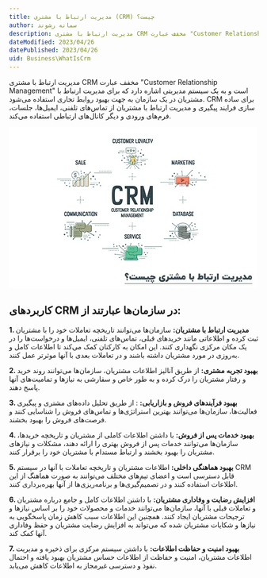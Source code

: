 ```yaml
---
title: مدیریت ارتباط با مشتری (CRM) چیست؟
author: سمانه رشوند
description: مدیریت ارتباط با مشتری CRM مخفف عبارت "Customer Relationship Management" است و به یک سیستم مدیریتی اشاره دارد که برای مدیریت ارتباط با مشتریان در یک سازمان به جهت بهبود روابط تجاری استفاده می‌شود.
dateModified: 2023/04/26
datePublished: 2023/04/26
uid: Business\WhatIsCrm
---
```

مدیریت ارتباط با مشتری CRM مخفف عبارت "Customer Relationship Management" است و به یک سیستم مدیریتی اشاره دارد که برای مدیریت ارتباط با مشتریان در یک سازمان به جهت بهبود روابط تجاری استفاده می‌شود. CRM برای ساده سازی فرایند پیگیری و مدیریت ارتباط با مشتریان از تماس‌های تلفنی، ایمیل‌ها، جلسات، فرم‌های ورودی و دیگر کانال‌های ارتباطی استفاده می‌کند.

![مدیریت ارتباط با مشتری (CRM) چیست؟](./Images/CRM.webp)

## کاربردهای CRM در سازمان‌ها عبارتند از:

**1. مدیریت ارتباط با مشتریان:** سازمان‌ها می‌توانند تاریخچه تعاملات خود را با مشتریان ثبت کرده و اطلاعاتی مانند خریدهای قبلی، تماس‌های تلفنی، ایمیل‌ها و درخواست‌ها را در یک مکان مرکزی نگهداری کنند. این امکان به کارکنان کمک می‌کند تا اطلاعات کامل و به‌روزی در مورد مشتریان داشته باشند و در تعاملات بعدی با آنها موثرتر عمل کنند.

**2. بهبود تجربه مشتری:** از طریق آنالیز اطلاعات مشتریان، سازمان‌ها می‌توانند روند خرید و رفتار مشتریان را درک کرده و به طور خاص و سفارشی به نیازها و تمامیت‌های آنها پاسخ دهند.

**3. بهبود فرآیندهای فروش و بازاریابی:** : از طریق تحلیل داده‌های مشتری و پیگیری فعالیت‌ها، سازمان‌ها می‌توانند بهترین استراتژی‌ها و تماس‌های فروش را شناسایی کنند و فرصت‌های فروش را بهبود بخشند.

**4. بهبود خدمات پس از فروش:** با داشتن اطلاعات کاملی از مشتریان و تاریخچه خریدها، سازمان‌ها می‌توانند خدمات پس از فروش بهتری را ارائه دهند، مشکلات و نیازهای مشتریان را بهبود بخشند و ارتباط مستدام با مشتریان خود را برقرار کنند.

**5. بهبود هماهنگی داخلی:** اطلاعات مشتریان و تاریخچه تعاملات با آنها در سیستم CRM قابل دسترسی است و اعضای تیم‌های مختلف می‌توانند به صورت هماهنگ از این اطلاعات استفاده کنند و در تصمیم‌گیری‌ها و برنامه‌ریزی‌ها از آنها بهره‌برداری کنند.

**6. افزایش رضایت و وفاداری مشتریان:** با داشتن اطلاعات کامل و جامع درباره مشتریان و تعاملات قبلی با آنها، سازمان‌ها می‌توانند خدمات و محصولات خود را بر اساس نیازها و ترجیحات مشتریان ایجاد کنند. همچنین این اطلاعات سبب کاهش زمان پاسخگویی به نیازها و شکایات مشتریان شده که می‌تواند به افزایش رضایت مشتریان و حفظ وفاداری آنها کمک کند.

**7. بهبود امنیت و حفاظت اطلاعات:** با داشتن سیستم مرکزی برای ذخیره و مدیریت اطلاعات مشتریان، امنیت و حفاظت از اطلاعات حساس مشتریان بهبود یافته و احتمال نفوذ و دسترسی غیرمجاز به اطلاعات کاهش می‌یابد.


